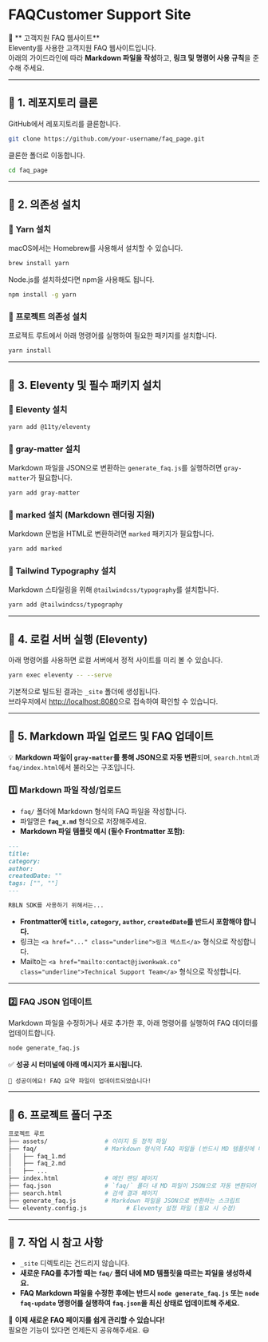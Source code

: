 # FAQCustomer Support Site

🚀 ** 고객지원 FAQ 웹사이트**  
Eleventy를 사용한 고객지원 FAQ 웹사이트입니다.  
아래의 가이드라인에 따라 **Markdown 파일을 작성**하고, **링크 및 명령어 사용 규칙**을 준수해 주세요.

---

## 📌 1. 레포지토리 클론  
GitHub에서 레포지토리를 클론합니다.
```sh
git clone https://github.com/your-username/faq_page.git
```
클론한 폴더로 이동합니다.
```sh
cd faq_page
```

---

## 📌 2. 의존성 설치  

### 🔹 **Yarn 설치**  
macOS에서는 Homebrew를 사용해서 설치할 수 있습니다.
```sh
brew install yarn
```
Node.js를 설치하셨다면 npm을 사용해도 됩니다.
```sh
npm install -g yarn
```

### 🔹 **프로젝트 의존성 설치**  
프로젝트 루트에서 아래 명령어를 실행하여 필요한 패키지를 설치합니다.
```sh
yarn install
```

---

## 📌 3. Eleventy 및 필수 패키지 설치  
### 🔹 **Eleventy 설치**  
```sh
yarn add @11ty/eleventy
```

### 🔹 **gray-matter 설치**  
Markdown 파일을 JSON으로 변환하는 `generate_faq.js`를 실행하려면 `gray-matter`가 필요합니다.
```sh
yarn add gray-matter
```

### 🔹 **marked 설치 (Markdown 렌더링 지원)**  
Markdown 문법을 HTML로 변환하려면 `marked` 패키지가 필요합니다.
```sh
yarn add marked
```

### 🔹 **Tailwind Typography 설치**  
Markdown 스타일링을 위해 `@tailwindcss/typography`를 설치합니다.
```sh
yarn add @tailwindcss/typography
```

---

## 📌 4. 로컬 서버 실행 (Eleventy)
아래 명령어를 사용하면 로컬 서버에서 정적 사이트를 미리 볼 수 있습니다.
```sh
yarn exec eleventy -- --serve
```
기본적으로 빌드된 결과는 `_site` 폴더에 생성됩니다.  
브라우저에서 [http://localhost:8080](http://localhost:8080)으로 접속하여 확인할 수 있습니다.

---

## 📌 5. Markdown 파일 업로드 및 FAQ 업데이트  
💡 **Markdown 파일이 `gray-matter`를 통해 JSON으로 자동 변환**되며, `search.html`과 `faq/index.html`에서 불러오는 구조입니다.

### 1️⃣ **Markdown 파일 작성/업로드**  
- `faq/` 폴더에 Markdown 형식의 FAQ 파일을 작성합니다.  
- 파일명은 **`faq_x.md`** 형식으로 저장해주세요.  
- **Markdown 파일 템플릿 예시 (필수 Frontmatter 포함):**
```md
---
title:
category:
author:
createdDate: ""
tags: ["", ""]
---

RBLN SDK를 사용하기 위해서는...
```
- **Frontmatter에 `title`, `category`, `author`, `createdDate`를 반드시 포함해야 합니다.**  
- 링크는 `<a href="..." class="underline">링크 텍스트</a>` 형식으로 작성합니다.  
- Mailto는 `<a href="mailto:contact@jiwonkwak.co" class="underline">Technical Support Team</a>` 형식으로 작성합니다.  

---

### 2️⃣ **FAQ JSON 업데이트**  
Markdown 파일을 수정하거나 새로 추가한 후, 아래 명령어를 실행하여 FAQ 데이터를 업데이트합니다.
```sh
node generate_faq.js
```
✅ **성공 시 터미널에 아래 메시지가 표시됩니다.**  
```
🎉 성공이에요! FAQ 요약 파일이 업데이트되었습니다!
```

---

## 📌 6. 프로젝트 폴더 구조  
```sh
프로젝트 루트
├── assets/                # 이미지 등 정적 파일
├── faq/                   # Markdown 형식의 FAQ 파일들 (반드시 MD 템플릿에 따라 작성)
│   ├── faq_1.md
│   ├── faq_2.md
│   ├── ...
├── index.html             # 메인 랜딩 페이지
├── faq.json               # `faq/` 폴더 내 MD 파일이 JSON으로 자동 변환되어 저장됨
├── search.html            # 검색 결과 페이지
├── generate_faq.js        # Markdown 파일을 JSON으로 변환하는 스크립트
└── eleventy.config.js           # Eleventy 설정 파일 (필요 시 수정)
```

---

## 📌 7. 작업 시 참고 사항  
- `_site` 디렉토리는 건드리지 않습니다.  
- **새로운 FAQ를 추가할 때는 `faq/` 폴더 내에 MD 템플릿을 따르는 파일을 생성하세요.**  
- **FAQ Markdown 파일을 수정한 후에는 반드시 `node generate_faq.js` 또는 `node faq-update` 명령어를 실행하여 `faq.json`을 최신 상태로 업데이트해 주세요.**   

🚀 **이제 새로운 FAQ 페이지를 쉽게 관리할 수 있습니다!**  
필요한 기능이 있다면 언제든지 공유해주세요. 😃  
